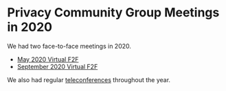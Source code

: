 # Privacy Community Group Meetings in 2020

We had two face-to-face meetings in 2020.

* [May 2020 Virtual F2F](05-virtual)
* [September 2020 Virtual F2F](09-virtual)

We also had regular [teleconferences](telcons/) throughout the year.
